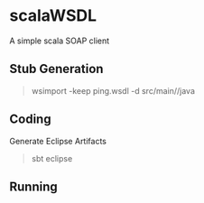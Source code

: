 scalaWSDL
==================

A simple scala SOAP client

Stub Generation
---------------

> wsimport -keep ping.wsdl -d src/main//java

Coding
------

Generate Eclipse Artifacts

> sbt eclipse


Running
-------


